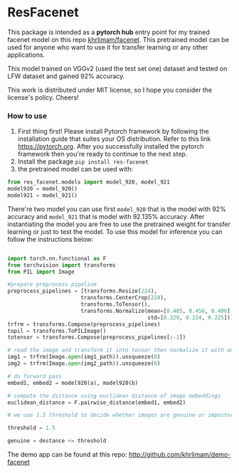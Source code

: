 # ResFacenet
This package is intended as a __pytorch hub__ entry point for my trained facenet model on this repo [khrlimam/facenet](https://github.com/khrlimam/facenet).
This pretrained model can be used for anyone who want to use it for transfer learning or any other applications.

This model trained on VGGv2 (used the test set one) dataset and tested on LFW dataset and gained 92% accuracy.

This work is distributed under MIT license, so I hope you consider the license's policy. Cheers!

### How to use
1. First thing first! Please install Pytorch framework by following the installation guide that suites your OS distribution. Refer to this link https://pytorch.org. After you successfully installed the pytorch framework then you're ready to continue to the next step.
2. Install the package `pip install res-facenet`
3. the pretrained model can be used with:
 ```python
from res_facenet.models import model_920, model_921
model920 = model_920()
model921 = model_921()
 ```
 There're two model you can use first `model_920` that is the model with 92% accuracy and `model_921` that is model with 92.135% accuracy.
 After instantiating the model you are free to use the pretrained weight for transfer learning or just to test the model. To use this model for inference you can follow the instructions below:
 ```python
 
import torch.nn.functional as F
from torchvision import transforms
from PIL import Image
 
#prepare preprocess pipeline
preprocess_pipelines = [transforms.Resize(224), 
                        transforms.CenterCrop(224), 
                        transforms.ToTensor(), 
                        transforms.Normalize(mean=[0.485, 0.456, 0.406], 
                                             std=[0.229, 0.224, 0.225])]
trfrm = transforms.Compose(preprocess_pipelines)
topil = transforms.ToPILImage()
totensor = transforms.Compose(preprocess_pipelines[:-1])

# read the image and transform it into tensor then normalize it with our trfrm function pipeline
img1 = trfrm(Image.open(img1_path)).unsqueeze(0)
img2 = trfrm(Image.open(img2_path)).unsqueeze(0)

# do forward pass
embed1, embed2 = model920(a), model920(b)

# compute the distance using euclidean distance of image embeddings
euclidean_distance = F.pairwise_distance(embed1, embed2)

# we use 1.5 threshold to decide whether images are genuine or impostor

threshold = 1.5

genuine = destance <= threshold

 ```
 
 
 The demo app can be found at this repo: http://github.com/khrlimam/demo-facenet
